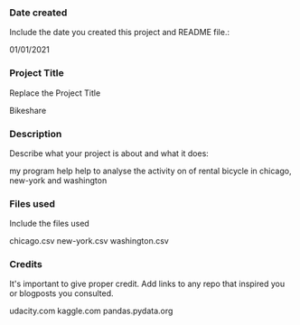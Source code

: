 ### Date created
Include the date you created this project and README file.:

01/01/2021
### Project Title
Replace the Project Title

Bikeshare
### Description
Describe what your project is about and what it does:

my program help help to analyse the activity on of rental bicycle in chicago, new-york and washington
### Files used
Include the files used

chicago.csv
new-york.csv
washington.csv

### Credits
It's important to give proper credit. Add links to any repo that inspired you or blogposts you consulted.

udacity.com
kaggle.com
pandas.pydata.org